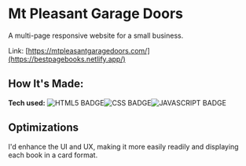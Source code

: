 # Mt Pleasant Garage Doors
A multi-page responsive website for a small business.

Link: [https://mtpleasantgaragedoors.com/](https://bestpagebooks.netlify.app/)


## How It's Made:

**Tech used:** ![HTML5 BADGE](https://img.shields.io/static/v1?label=|&message=HTML5&color=23555f&style=plastic&logo=html5)![CSS BADGE](https://img.shields.io/static/v1?label=|&message=CSS3&color=285f65&style=plastic&logo=css3)![JAVASCRIPT BADGE](https://img.shields.io/static/v1?label=|&message=JAVASCRIPT&color=3c7f5d&style=plastic&logo=javascript)


## Optimizations
I'd enhance the UI and UX, making it more easily readily and displaying each book in a card format. 
